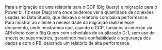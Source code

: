 Para a migração de uma relatoria para o GCP (Big Query) e migração para o Power bi, fiz esse Diagrama onde pudemos ver a quantidade de conexões usadas no Data Studio, que deixava o relatório com baixa performance. Para mostrar ao cliente a necessidade da migração realizei esse documento, onde mostramos que, usando o GCP, faríamos a conexão via API direto com o Big Query com schedules de atualização D-1, sem uso de sheets ou supermetrics, garantindo mais confiabilidade e segurança dos dados e com o PBI deixando um relatório de alta performance.
